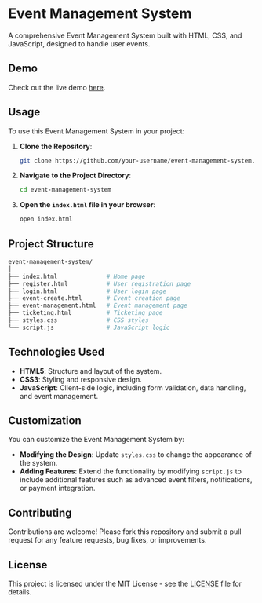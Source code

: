 
# Event Management System

A comprehensive Event Management System built with HTML, CSS, and JavaScript, designed to handle user events.

## Demo

Check out the live demo [here](https://raunakp23.github.io/Event-Management-System-Basic/).

## Usage

To use this Event Management System in your project:

1. **Clone the Repository**:
    ```bash
    git clone https://github.com/your-username/event-management-system.git
    ```

2. **Navigate to the Project Directory**:
    ```bash
    cd event-management-system
    ```

3. **Open the `index.html` file in your browser**:
    ```bash
    open index.html
    ```

## Project Structure

```bash
event-management-system/
│
├── index.html              # Home page
├── register.html           # User registration page
├── login.html              # User login page
├── event-create.html       # Event creation page
├── event-management.html   # Event management page
├── ticketing.html          # Ticketing page
├── styles.css              # CSS styles
└── script.js               # JavaScript logic
```

## Technologies Used

- **HTML5**: Structure and layout of the system.
- **CSS3**: Styling and responsive design.
- **JavaScript**: Client-side logic, including form validation, data handling, and event management.

## Customization

You can customize the Event Management System by:

- **Modifying the Design**: Update `styles.css` to change the appearance of the system.
- **Adding Features**: Extend the functionality by modifying `script.js` to include additional features such as advanced event filters, notifications, or payment integration.

## Contributing

Contributions are welcome! Please fork this repository and submit a pull request for any feature requests, bug fixes, or improvements.

## License

This project is licensed under the MIT License - see the [LICENSE](LICENSE) file for details.
